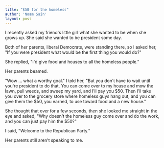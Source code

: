 ```yaml
---
title: "$50 for the homeless"
author: 'Noam Sain'
layout: post
---
```


I recently asked my friend's little girl what she wanted to be when she grows up. She said she wanted to be president some day.  
  
Both of her parents, liberal Democrats, were standing there, so I asked her, "If you were president what would be the first thing you would do?"

She replied, "I'd give food and houses to all the homeless people."

Her parents beamed.

"Wow … what a worthy goal." I told her, "But you don't have to wait until you're president to do that. You can come over to my house and mow the lawn, pull weeds, and sweep my yard, and I'll pay you $50. Then I'll take you over to the grocery store where homeless guys hang out, and you can give them the $50, you earned, to use toward food and a new house."

She thought that over for a few seconds, then she looked me straight in the eye and asked, "Why doesn't the homeless guy come over and do the work, and you can just pay him the $50?"

I said, "Welcome to the Republican Party."

Her parents still aren't speaking to me.